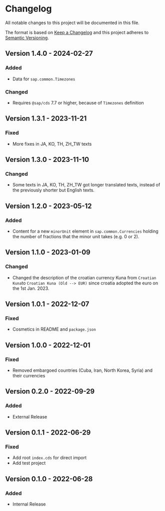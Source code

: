 # Changelog

All notable changes to this project will be documented in this file.

The format is based on [Keep a Changelog](http://keepachangelog.com/en/1.0.0/)
and this project adheres to [Semantic Versioning](http://semver.org/spec/v2.0.0.html).

<!-- New version information is automatically added after line 8 -->

## Version 1.4.0 - 2024-02-27

### Added

- Data for `sap.common.Timezones`

### Changed

- Requires `@sap/cds` 7.7 or higher, because of `Timezones` definition

## Version 1.3.1 - 2023-11-21

### Fixed

- More fixes in JA, KO, TH, ZH_TW texts

## Version 1.3.0 - 2023-11-10

### Changed

- Some texts in JA, KO, TH, ZH_TW got longer translated texts, instead of the previously shorter but English texts.

## Version 1.2.0 - 2023-05-12

### Added

- Content for a new `minorUnit` element in `sap.common.Currencies` holding the number of fractions that the minor unit takes (e.g. 0 or 2).

## Version 1.1.0 - 2023-01-09

### Changed

- Changed the description of the croatian currency Kuna from `Croatian Kuna`to `Croatian Kuna (Old --> EUR)` since croatia adopted the euro on the 1st Jan. 2023.

## Version 1.0.1 - 2022-12-07

### Fixed

- Cosmetics in README and `package.json`

## Version 1.0.0 - 2022-12-01

### Fixed

- Removed embargoed countries (Cuba, Iran, North Korea, Syria) and their currencies

## Version 0.2.0 - 2022-09-29

### Added

- External Release

## Version 0.1.1 - 2022-06-29

### Fixed

- Add root `index.cds` for direct import
- Add test project

## Version 0.1.0 - 2022-06-28

### Added

- Internal Release
